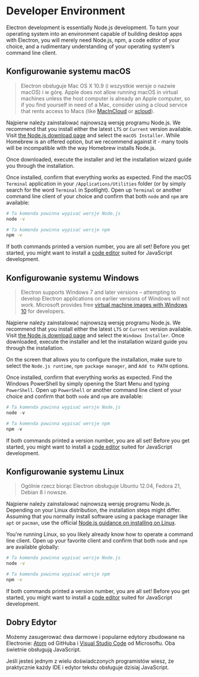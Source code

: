 # Developer Environment

Electron development is essentially Node.js development. To turn your operating system into an environment capable of building desktop apps with Electron, you will merely need Node.js, npm, a code editor of your choice, and a rudimentary understanding of your operating system's command line client.

## Konfigurowanie systemu macOS

> Electron obsługuje Mac OS X 10.9 (i wszystkie wersje o nazwie macOS) i w górę. Apple does not allow running macOS in virtual machines unless the host computer is already an Apple computer, so if you find yourself in need of a Mac, consider using a cloud service that rents access to Macs (like [MacInCloud](https://www.macincloud.com/) or [xcloud](https://xcloud.me)).

Najpierw należy zainstalować najnowszą wersję programu Node.js. We recommend that you install either the latest `LTS` or `Current` version available. Visit [the Node.js download page](https://nodejs.org/en/download/) and select the `macOS Installer`. While Homebrew is an offered option, but we recommend against it - many tools will be incompatible with the way Homebrew installs Node.js.

Once downloaded, execute the installer and let the installation wizard guide you through the installation.

Once installed, confirm that everything works as expected. Find the macOS `Terminal` application in your `/Applications/Utilities` folder (or by simply search for the word `Terminal` in Spotlight). Open up `Terminal` or another command line client of your choice and confirm that both `node` and `npm` are available:

```sh
# Ta komenda powinna wypisać wersje Node.js
node -v

# Ta komenda powinna wypisać wersje npm
npm -v
```

If both commands printed a version number, you are all set! Before you get started, you might want to install a [code editor](#a-good-editor) suited for JavaScript development.

## Konfigurowanie systemu Windows

> Electron supports Windows 7 and later versions – attempting to develop Electron applications on earlier versions of Windows will not work. Microsoft provides free [virtual machine images with Windows 10](https://developer.microsoft.com/en-us/windows/downloads/virtual-machines) for developers.

Najpierw należy zainstalować najnowszą wersję programu Node.js. We recommend that you install either the latest `LTS` or `Current` version available. Visit [the Node.js download page](https://nodejs.org/en/download/) and select the `Windows Installer`. Once downloaded, execute the installer and let the installation wizard guide you through the installation.

On the screen that allows you to configure the installation, make sure to select the `Node.js runtime`, `npm package manager`, and `Add to PATH` options.

Once installed, confirm that everything works as expected. Find the Windows PowerShell by simply opening the Start Menu and typing `PowerShell`. Open up `PowerShell` or another command line client of your choice and confirm that both `node` and `npm` are available:

```powershell
# Ta komenda powinna wypisać wersje Node.js
node -v

# Ta komenda powinna wypisać wersje npm
npm -v
```

If both commands printed a version number, you are all set! Before you get started, you might want to install a [code editor](#a-good-editor) suited for JavaScript development.

## Konfigurowanie systemu Linux

> Ogólnie rzecz biorąc Electron obsługuje Ubuntu 12.04, Fedora 21, Debian 8 i nowsze.

Najpierw należy zainstalować najnowszą wersję programu Node.js. Depending on your Linux distribution, the installation steps might differ. Assuming that you normally install software using a package manager like `apt` or `pacman`, use the official [Node.js guidance on installing on Linux](https://nodejs.org/en/download/package-manager/).

You're running Linux, so you likely already know how to operate a command line client. Open up your favorite client and confirm that both `node` and `npm` are available globally:

```sh
# Ta komenda powinna wypisać wersje Node.js
node -v

# Ta komenda powinna wypisać wersje npm
npm -v
```

If both commands printed a version number, you are all set! Before you get started, you might want to install a [code editor](#a-good-editor) suited for JavaScript development.

## Dobry Edytor

Możemy zasugerować dwa darmowe i popularne edytory zbudowane na Electronie: [Atom](https://atom.io/) od GitHuba i [Visual Studio Code](https://code.visualstudio.com/) od Microsoftu. Oba świetnie obsługują JavaScript.

Jeśli jesteś jednym z wielu doświadczonych programistów wiesz, że praktycznie każdy IDE i edytor tekstu obsługuje dzisiaj JavaScript.